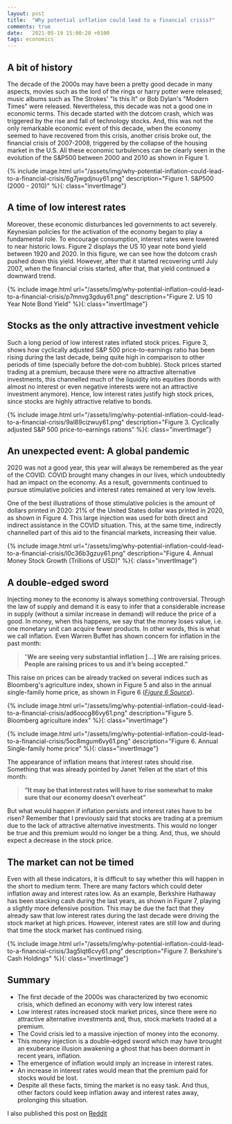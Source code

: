 ```yaml
---
layout: post
title:  "Why potential inflation could lead to a financial crisis?"
comments: true
date:   2021-05-19 15:00:20 +0100
tags: economics
---
```


## A bit of history

The decade of the 2000s may have been a pretty good decade in many aspects, movies such as the lord of the rings or harry potter were released; music albums such as The Strokes' "Is this It" or Bob Dylan's "Modern Times" were released. Nevertheless, this decade was not a good one in economic terms. This decade started with the dotcom crash, which was triggered by the rise and fall of technology stocks. And, this was not the only remarkable economic event of this decade, when the economy seemed to have recovered from this crisis, another crisis broke out, the financial crisis of 2007-2008, triggered by the collapse of the housing market in the U.S. All these economic turbulences can be clearly seen in the evolution of the S&P500 between 2000 and 2010 as shown in Figure 1.

{% include image.html url="/assets/img/why-potential-inflation-could-lead-to-a-financial-crisis/6g7jwgdjnuy61.png" description="Figure 1. S&P500 (2000 - 2010)" %}{: class="invertImage"}

## A time of low interest rates

Moreover, these economic disturbances led governments to act severely. Keynesian policies for the activation of the economy began to play a fundamental role. To encourage consumption, interest rates were lowered to near historic lows. Figure 2 displays the US 10 year note bond yield between 1920 and 2020. In this figure, we can see how the dotcom crash pushed down this yield. However, after that it started recovering until July 2007, when the financial crisis started, after that, that yield continued a downward trend.

{% include image.html url="/assets/img/why-potential-inflation-could-lead-to-a-financial-crisis/p7mnvg3gduy61.png" description="Figure 2. US 10 Year Note Bond Yield" %}{: class="invertImage"}

## Stocks as the only attractive investment vehicle

Such a long period of low interest rates inflated stock prices. Figure 3, shows how cyclically adjusted S&P 500 price-to-earnings ratio has been rising during the last decade, being quite high in comparison to other periods of time (specially before the dot-com bubble). Stock prices started trading at a premium, because there were no attractive alternative investments, this channelled much of the liquidity into equities (bonds with almost no interest or even negative interests were not an attractive investment anymore). Hence, low interest rates justify high stock prices, since stocks are highly attractive relative to bonds.

{% include image.html url="/assets/img/why-potential-inflation-could-lead-to-a-financial-crisis/9al89cizwuy61.png" description="Figure 3. Cyclically adjusted S&P 500 price-to-earnings rations" %}{: class="invertImage"}

## An unexpected event: A global pandemic

2020 was not a good year, this year will always be remembered as the year of the COVID. COVID brought many changes in our lives, which undoubtedly had an impact on the economy.    As a result, governments continued to pursue stimulative policies and interest rates remained at very low levels.

One of the best illustrations of those stimulative policies is the amount of dollars printed in 2020: 21% of the United States dollar was printed in 2020, as shown in Figure 4. This large injection was used for both direct and indirect assistance in the COVID situation. This, at the same time, indirectly channelled part of this aid to the financial markets, increasing their value.

{% include image.html url="/assets/img/why-potential-inflation-could-lead-to-a-financial-crisis/l0c36b3gzuy61.png" description="Figure 4. Annual Money Stock Growth (Trillions of USD)" %}{: class="invertImage"}

## A  double-edged sword

Injecting money to the economy is always something controversial. Through the law of supply and demand it is easy to infer that a considerable increase in supply (without a similar increase in demand) will reduce the price of a good.  In money, when this happens, we say that the money loses value, i.e. one monetary unit can acquire fewer products. In other words, this is what we call inflation. Even Warren Buffet has shown concern for inflation in the past month:

>"**We are seeing very substantial inflation \[...\] We are raising prices. People are raising prices to us and it’s being accepted.”**

This raise on prices can be  already tracked on several indices such as Bloomberg's agriculture index, shown in Figure 5 and also in the annual single-family home price, as shown in Figure 6 (*[Figure 6 Source](https://www.bloomberg.com/news/articles/2021-05-11/u-s-home-prices-surge-the-most-on-record-in-buying-frenzy?sref=RJ2RlMrh)*).

{% include image.html url="/assets/img/why-potential-inflation-could-lead-to-a-financial-crisis/ad6oocg86vy61.png" description="Figure 5. Bloomberg agriculture index" %}{: class="invertImage"}

{% include image.html url="/assets/img/why-potential-inflation-could-lead-to-a-financial-crisis/5oc8mgum6vy61.png" description="Figure 6. Annual Single-family home price" %}{: class="invertImage"}

The appearance of inflation means that interest rates should rise. Something that was already pointed by Janet Yellen at the start of this month:

>**“It may be that interest rates will have to rise somewhat to make sure that our economy doesn’t overheat”**

But what would happen if inflation persists and interest rates have to be risen? Remember that I previously said that stocks are trading at a premium due to the lack of attractive alternative investments. This would no longer be true and this premium would no longer be a thing. And, thus, we should expect a decrease in the stock price.

## The market can not be timed

Even with all these indicators, it is difficult to say whether this will happen in the short to medium term. There are many factors which could deter inflation away and interest rates low. As an example, Berkshire Hathaway has been stacking cash during the last years, as shown in Figure 7, playing a slightly more defensive position. This may be due the fact that they already saw that low interest rates during the last decade were driving the stock market at high prices. However, interest rates are still low and during that time the stock market has continued rising.

{% include image.html url="/assets/img/why-potential-inflation-could-lead-to-a-financial-crisis/3ag5lqt6cvy61.png" description="Figure 7. Berkshire's Cash Holdings" %}{: class="invertImage"}

## Summary

* The first decade of the 2000s was characterized by two economic crisis, which defined an economy with very low interest rates
* Low interest rates increased stock market prices, since there were no attractive alternative investments and, thus, stock markets traded at a premium.
* The Covid crisis led to a massive injection of money into the economy.
* This money injection is a double-edged sword which may have brought an exuberance illusion awakening a ghost that has been dormant in recent years, inflation.
* The emergence of inflation would imply an increase in interest rates.
* An increase in interest rates would mean that the premium paid for stocks would be lost.
* Despite all these facts, timing the market is no easy task. And thus, other factors could keep inflation away and interest rates away, prolonging this situation.


I also published this post on [Reddit](https://www.reddit.com/r/wallstreetbets/comments/nbdztx/why_potential_inflation_could_lead_to_a_financial/)
